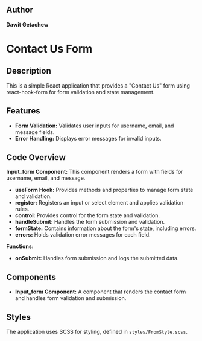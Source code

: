 <h2>Author</h2>
<p><strong>Dawit Getachew</strong></p>

<h1>Contact Us Form</h1>

<h2>Description</h2>
<p>This is a simple React application that provides a "Contact Us" form using react-hook-form for form validation and state management.</p>

<h2>Features</h2>
<ul>
    <li><strong>Form Validation:</strong> Validates user inputs for username, email, and message fields.</li>
    <li><strong>Error Handling:</strong> Displays error messages for invalid inputs.</li>
</ul>

<h2>Code Overview</h2>
<p><strong>Input_form Component:</strong> This component renders a form with fields for username, email, and message.</p>
<ul>
    <li><strong>useForm Hook:</strong> Provides methods and properties to manage form state and validation.</li>
    <li><strong>register:</strong> Registers an input or select element and applies validation rules.</li>
    <li><strong>control:</strong> Provides control for the form state and validation.</li>
    <li><strong>handleSubmit:</strong> Handles the form submission and validation.</li>
    <li><strong>formState:</strong> Contains information about the form's state, including errors.</li>
    <li><strong>errors:</strong> Holds validation error messages for each field.</li>
</ul>
<p><strong>Functions:</strong></p>
<ul>
    <li><strong>onSubmit:</strong> Handles form submission and logs the submitted data.</li>
</ul>

<h2>Components</h2>
<ul>
    <li><strong>Input_form Component:</strong> A component that renders the contact form and handles form validation and submission.</li>
</ul>

<h2>Styles</h2>
<p>The application uses SCSS for styling, defined in <code>styles/FromStyle.scss</code>.</p>
